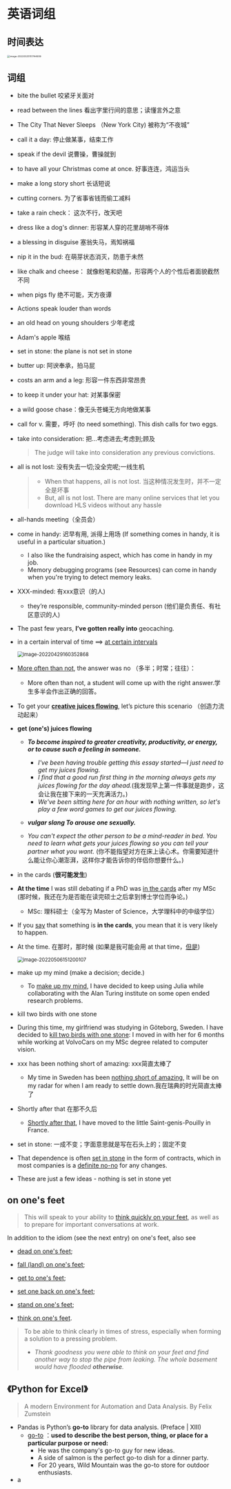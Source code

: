 # 英语词组







## 时间表达

<img src="./img/image-20220325151744939.png" alt="image-20220325151744939" style="zoom: 39%;" /> 



## 词组

- bite the bullet 咬紧牙关面对

- read between the lines 看出字里行间的意思；读懂言外之意

- The City That Never Sleeps （New York City) 被称为“不夜城”

- call it a day: 停止做某事，结束工作

- speak if the devil 说曹操，曹操就到

- to have all your Christmas come at once. 好事连连，鸿运当头

- make a long story short 长话短说

- cutting corners. 为了省事省钱而偷工减料

- take a rain check： 这次不行，改天吧

- dress like a dog's dinner: 形容某人穿的花里胡哨不得体

- a blessing in disguise 塞翁失马，焉知祸福

- nip it in the bud: 在萌芽状态消灭，防患于未然

- like chalk and cheese： 就像粉笔和奶酪，形容两个人的个性后者面貌截然不同

- when pigs fly 绝不可能，天方夜谭

- Actions speak louder than words

- an old head on young shoulders 少年老成

- Adam's apple 喉结

- set in stone: the plane is not set in stone

- butter up: 阿谀奉承，拍马屁

- costs an arm and a leg: 形容一件东西非常昂贵

- to keep it under your hat: 对某事保密

- a wild goose chase：像无头苍蝇无方向地做某事

- call for v. 需要，呼吁 (to need something). This dish calls for two eggs.

- take into consideration: 把…考虑进去;考虑到;顾及
  
  > The judge will take into consideration any previous convictions.
  
- all is not lost: 没有失去一切;没全完呢;一线生机

  > - When that happens, all is not lost.  当这种情况发生时，并不一定全是坏事
  > - But, all is not lost. There are many online services that let you download HLS videos without any hassle

- all-hands meeting（全员会）

- come in handy: 迟早有用, 派得上用场 (If something comes in handy, it is useful in a particular situation.)

  - I also like the fundraising aspect, which has come in handy in my job.
  - Memory debugging programs (see Resources) can come in handy when you're trying to detect memory leaks.

- XXX-minded: 有xxx意识（的人)
  - they’re responsible, community-minded person (他们是负责任、有社区意识的人)

- The past few years, **I’ve gotten really into** geocaching.

- in a certain interval of time ==> [at certain intervals](https://messagemedia.com/au/blog/what-are-webhooks/) 

  <img src="./img/image-20220429160352868.png" alt="image-20220429160352868" style="zoom: 80%;" /> 

- [More often than not](https://messagemedia.com/au/blog/what-are-webhooks/), the answer was no （多半；时常；往往）：
  - More often than not, a student will come up with the right answer.学生多半会作出正确的回答。

- To get your **[creative juices flowing](https://www.interaction-design.org/literature/article/10-simple-ideas-to-get-your-creative-juices-flowing)**, let’s picture this scenario （创造力流动起来）

- **get (one's) juices flowing**

  - ***To become inspired to greater creativity, productivity, or energy, or to cause such a feeling in someone.***

    - *I've* *been* *having* *trouble* *getting* *this* *essay* *started—I* *just* *need* *to* *get* *my* *juices* *flowing.*
    - *I* *find* *that* *a* *good* *run* *first* *thing* *in* *the* *morning* *always* *gets* *my* *juices* *flowing* *for* *the* *day* *ahead.*(我发现早上第一件事就是跑步，这会让我在接下来的一天充满活力。)
    - *We've* *been* *sitting* *here* *for* *an* *hour* *with* *nothing* *written,* *so* *let's* *play* *a* *few* *word* *games* *to* *get* *our* *juices* *flowing.*

  -  ***vulgar slang To arouse one sexually.***

    - *You* *can't* *expect* *the* *other* *person* *to* *be* *a* *mind-reader* *in* *bed.* *You* *need* *to* *learn* *what* *gets* *your* *juices* *flowing* *so* *you* *can* *tell* *your* *partner* *what* *you* *want.* (你不能指望对方在床上读心术。你需要知道什么能让你心潮澎湃，这样你才能告诉你的伴侣你想要什么。)


-  in the cards (**很可能发生**)

  - **At the time** I was still debating if a PhD was [in the cards](https://ludoro.github.io/blog/career/2022/02/14/newgrad.html) after my MSc (那时候，我还在为是否能在读完硕士之后拿到博士学位而争论。)

    - MSc:  理科硕士（全写为 Master of Science，大学理科中的中级学位）

  - If you [say](https://www.collinsdictionary.com/zh/dictionary/english/say) that something is **in the cards**, you mean that it is very likely to happen.

  - At the time. 在那时，那时候 (如果是我可能会用 at that time，[但是](https://books.google.com/ngrams/graph?content=at+the+time%2C+at+that+time&year_start=1800&year_end=2019&corpus=26&smoothing=3&direct_url=t1%3B%2Cat%20the%20time%3B%2Cc0%3B.t1%3B%2Cat%20that%20time%3B%2Cc0#t1%3B%2Cat%20the%20time%3B%2Cc0%3B.t1%3B%2Cat%20that%20time%3B%2Cc0))

    <img src="./img/image-20220506151200107.png" alt="image-20220506151200107" style="zoom:80%;" /> 

- make up my mind (make a decision; decide.)
  - To [make up my mind](https://ludoro.github.io/blog/career/2022/02/14/newgrad.html), I have decided to keep using Julia while collaborating with the Alan Turing institute on some open ended research problems. 
-  kill two birds with one stone
  - During this time, my girlfriend was studying in Göteborg, Sweden. I have decided to [kill two birds with one stone](https://ludoro.github.io/blog/career/2022/02/14/newgrad.html): I moved in with her for 6 months while working at VolvoCars on my MSc degree related to computer vision.

- xxx has been nothing short of amazing: xxx简直太棒了
  - My time in Sweden has been [nothing short of amazing](https://ludoro.github.io/blog/career/2022/02/14/newgrad.html), It will be on my radar for when I am ready to settle down.我在瑞典的时光简直太棒了

- Shortly after that 在那不久后
  - [Shortly after that](https://ludoro.github.io/blog/career/2022/02/14/newgrad.html), I have moved to the little Saint-genis-Pouilly in France. 

-  set in stone: 一成不变；字面意思就是写在石头上的；固定不变 
  - That dependence is often [set in stone](https://www.mailbox.my/blog/posts/why-enterprise-software-is-bloated/) in the form of contracts, which in most companies is a [definite no-no](https://www.mailbox.my/blog/posts/why-enterprise-software-is-bloated/) for any changes.
  - These are just a few ideas - nothing is set in stone yet



## on one's feet

> This will speak to your ability to [think quickly on your feet](https://www.thebalancecareers.com/tell-me-about-yourself-job-interview-question-2060956), as well as to prepare for important conversations at work.

In addition to the idiom (see the next entry) on one's feet, also see

- [dead on one's feet](https://idioms.thefreedictionary.com/dead+on+one's+feet); 

- [fall (land) on one's feet](https://idioms.thefreedictionary.com/fall+on+one's+feet); 

- [get to one's feet](https://idioms.thefreedictionary.com/get+to+one's+feet); 

- [set one back on one's feet](https://idioms.thefreedictionary.com/set+one+back+on+one's+feet);

-  [stand on one's feet](https://idioms.thefreedictionary.com/stand+on+one's+own+feet);

-  [think on one's feet](https://idioms.thefreedictionary.com/think+on+one's+feet).

  > To be able to think clearly in times of stress, especially when forming a solution to a pressing problem.
  >
  > - *Thank* *goodness* *you* *were* *able* *to* *think* *on* *your* *feet* *and* *find* *another* *way* *to* *stop* *the* *pipe* *from* *leaking.* *The* *whole* *basement* *would* *have* *flooded* ***otherwise**.*





## 《Python for Excel》

> A modern Environment for Automation and Data Analysis. By Felix Zumstein

- Pandas is Python’s **go-to** library for data analysis. (Preface | XIII)
  - [go-to](https://dictionary.cambridge.org/dictionary/english/go-to) ：**used to describe the best person, thing, or place for a particular purpose or need:**
    - He was the company's go-to guy for new ideas.
    - A side of salmon is the perfect go-to dish for a dinner party.
    - For 20 years, Wild Mountain was the go-to store for outdoor enthusiasts.
- a 
